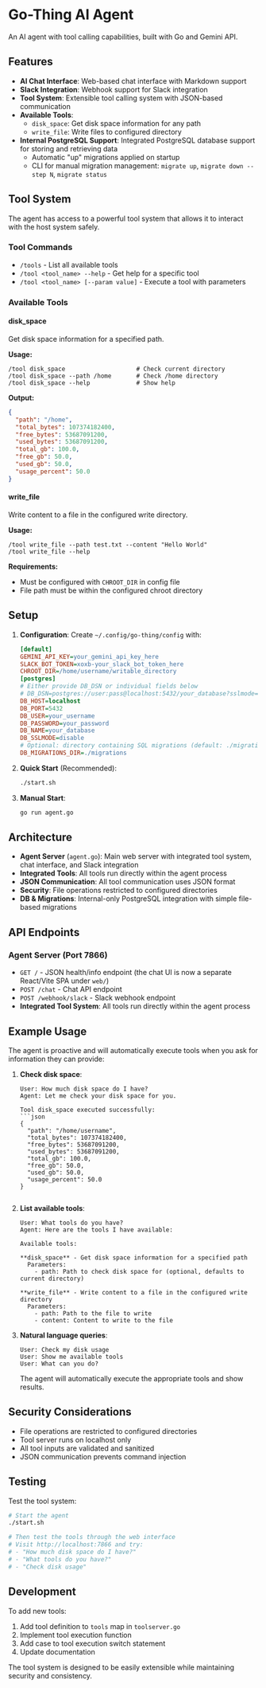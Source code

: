 # Go-Thing AI Agent

An AI agent with tool calling capabilities, built with Go and Gemini API.

## Features

- **AI Chat Interface**: Web-based chat interface with Markdown support
- **Slack Integration**: Webhook support for Slack integration
- **Tool System**: Extensible tool calling system with JSON-based communication
- **Available Tools**:
  - `disk_space`: Get disk space information for any path
  - `write_file`: Write files to configured directory
- **Internal PostgreSQL Support**: Integrated PostgreSQL database support for storing and retrieving data
  - Automatic "up" migrations applied on startup
  - CLI for manual migration management: `migrate up`, `migrate down --step N`, `migrate status`

## Tool System

The agent has access to a powerful tool system that allows it to interact with the host system safely.

### Tool Commands

- `/tools` - List all available tools
- `/tool <tool_name> --help` - Get help for a specific tool
- `/tool <tool_name> [--param value]` - Execute a tool with parameters

### Available Tools

#### disk_space
Get disk space information for a specified path.

**Usage:**
```
/tool disk_space                    # Check current directory
/tool disk_space --path /home       # Check /home directory
/tool disk_space --help             # Show help
```

**Output:**
```json
{
  "path": "/home",
  "total_bytes": 107374182400,
  "free_bytes": 53687091200,
  "used_bytes": 53687091200,
  "total_gb": 100.0,
  "free_gb": 50.0,
  "used_gb": 50.0,
  "usage_percent": 50.0
}
```

#### write_file
Write content to a file in the configured write directory.

**Usage:**
```
/tool write_file --path test.txt --content "Hello World"
/tool write_file --help
```

**Requirements:**
- Must be configured with `CHROOT_DIR` in config file
- File path must be within the configured chroot directory

## Setup

1. **Configuration**: Create `~/.config/go-thing/config` with:
   ```ini
   [default]
   GEMINI_API_KEY=your_gemini_api_key_here
   SLACK_BOT_TOKEN=xoxb-your_slack_bot_token_here
   CHROOT_DIR=/home/username/writable_directory
   [postgres]
   # Either provide DB_DSN or individual fields below
   # DB_DSN=postgres://user:pass@localhost:5432/your_database?sslmode=disable
   DB_HOST=localhost
   DB_PORT=5432
   DB_USER=your_username
   DB_PASSWORD=your_password
   DB_NAME=your_database
   DB_SSLMODE=disable
   # Optional: directory containing SQL migrations (default: ./migrations)
   DB_MIGRATIONS_DIR=./migrations
   ```

2. **Quick Start** (Recommended):
   ```bash
   ./start.sh
   ```

3. **Manual Start**:
   ```bash
   go run agent.go
   ```

## Architecture

- **Agent Server** (`agent.go`): Main web server with integrated tool system, chat interface, and Slack integration
- **Integrated Tools**: All tools run directly within the agent process
- **JSON Communication**: All tool communication uses JSON format
- **Security**: File operations restricted to configured directories
 - **DB & Migrations**: Internal-only PostgreSQL integration with simple file-based migrations

## API Endpoints

### Agent Server (Port 7866)
- `GET /` - JSON health/info endpoint (the chat UI is now a separate React/Vite SPA under `web/`)
- `POST /chat` - Chat API endpoint
- `POST /webhook/slack` - Slack webhook endpoint
- **Integrated Tool System**: All tools run directly within the agent process

## Example Usage

The agent is proactive and will automatically execute tools when you ask for information they can provide:

1. **Check disk space**:
   ```
   User: How much disk space do I have?
   Agent: Let me check your disk space for you.

   Tool disk_space executed successfully:
   ```json
   {
     "path": "/home/username",
     "total_bytes": 107374182400,
     "free_bytes": 53687091200,
     "used_bytes": 53687091200,
     "total_gb": 100.0,
     "free_gb": 50.0,
     "used_gb": 50.0,
     "usage_percent": 50.0
   }
   ```
   ```

2. **List available tools**:
   ```
   User: What tools do you have?
   Agent: Here are the tools I have available:

   Available tools:

   **disk_space** - Get disk space information for a specified path
     Parameters:
       - path: Path to check disk space for (optional, defaults to current directory)

   **write_file** - Write content to a file in the configured write directory
     Parameters:
       - path: Path to the file to write
       - content: Content to write to the file
   ```

3. **Natural language queries**:
   ```
   User: Check my disk usage
   User: Show me available tools
   User: What can you do?
   ```
   The agent will automatically execute the appropriate tools and show results.

## Security Considerations

- File operations are restricted to configured directories
- Tool server runs on localhost only
- All tool inputs are validated and sanitized
- JSON communication prevents command injection

## Testing

Test the tool system:

```bash
# Start the agent
./start.sh

# Then test the tools through the web interface
# Visit http://localhost:7866 and try:
# - "How much disk space do I have?"
# - "What tools do you have?"
# - "Check disk usage"
```

## Development

To add new tools:

1. Add tool definition to `tools` map in `toolserver.go`
2. Implement tool execution function
3. Add case to tool execution switch statement
4. Update documentation

The tool system is designed to be easily extensible while maintaining security and consistency.